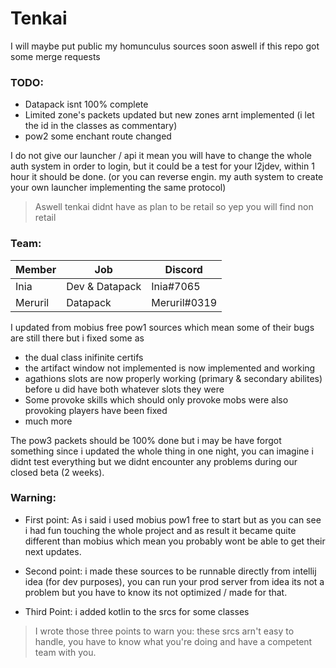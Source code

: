 # Tenkai 

I  will maybe put public my homunculus sources soon aswell if this repo got some merge requests


### TODO: 
- Datapack isnt 100% complete
- Limited zone's packets updated but new zones arnt implemented (i let the id in the classes as commentary)
- pow2 some enchant route changed

I do not give our launcher / api it mean you will have to change the whole auth system in order to login, but it could be a test for your l2jdev, within 1 hour it should be done. (or you can reverse engin. my auth system to create your own launcher implementing the same protocol)

>Aswell tenkai didnt have as plan to be retail so yep you will find non retail

### Team:


| Member | Job | Discord |
| ------ | ------ | ------ |
| Inia | Dev & Datapack | Inia#7065 |
| Meruril | Datapack | Meruril#0319 |

I updated from mobius free pow1 sources which mean some of their bugs are still there but i fixed some as 
- the dual class inifinite certifs
- the artifact window not implemented is now implemented and working
- agathions slots are now properly working (primary & secondary abilites) before u did have both whatever slots they were
- Some provoke skills which should only provoke mobs were also provoking players have been fixed
- much more

The pow3 packets should be 100% done but i may be have forgot something since i updated the whole thing in one night, you can imagine i didnt test everything but we didnt encounter any problems during our closed beta (2 weeks).

### Warning:

 - First point: As i said i used mobius pow1 free to start but as you can see i had fun touching the whole project and as result it became quite different than mobius which mean you probably wont be able to get their next updates.

 - Second point: i made these sources to be runnable directly from intellij idea (for dev purposes), you can run your prod server from idea its not a problem but you have to know its not optimized / made for that.

 - Third Point: i added kotlin to the srcs for some classes

>I wrote those three points to warn you: these srcs arn't easy to handle, you have to know what you're doing and have a competent team with you.


